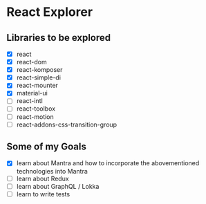 # React Explorer

## Libraries to be explored

- [X] react
- [X] react-dom
- [X] react-komposer
- [X] react-simple-di
- [X] react-mounter
- [X] material-ui
- [ ] react-intl
- [ ] react-toolbox
- [ ] react-motion
- [ ] react-addons-css-transition-group

## Some of my Goals

- [X] learn about Mantra and how to incorporate the abovementioned technologies into Mantra
- [ ] learn about Redux
- [ ] learn about GraphQL / Lokka
- [ ] learn to write tests
